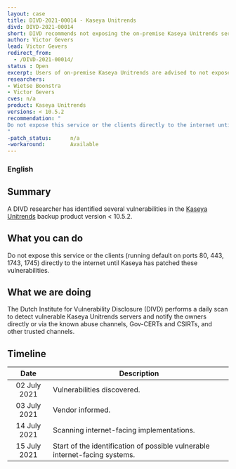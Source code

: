 ```yaml
---
layout: case
title: DIVD-2021-00014 - Kaseya Unitrends
divd: DIVD-2021-00014
short: DIVD recommends not exposing the on-premise Kaseya Unitrends servers to the internet
author: Victor Gevers
lead: Victor Gevers
redirect_from:
  - /DIVD-2021-00014/
status : Open
excerpt: Users of on-premise Kaseya Unitrends are advised to not expose this service directly to the internet
researchers:
- Wietse Boonstra
- Victor Gevers
cves: n/a
product: Kaseya Unitrends
versions: < 10.5.2
recommendation: "
Do not expose this service or the clients directly to the internet until Kaseya has patched these vulnerabilities.
"
-patch_status:	 	n/a
-workaround:		Available
---
```



### English

## Summary
A DIVD researcher has identified several vulnerabilities in the [Kaseya Unitrends](https://www.unitrends.com/products/enterprise-backup-software) backup
product version < 10.5.2.


## What you can do
Do not expose this service or the clients (running default on ports 80, 443, 1743, 1745) directly to the internet until Kaseya has patched these vulnerabilities.
 
## What we are doing
The Dutch Institute for Vulnerability Disclosure (DIVD) performs a daily scan to detect vulnerable Kaseya Unitrends servers and notify the owners directly or via the known abuse channels, Gov-CERTs and CSIRTs, and other trusted channels.

## Timeline

| Date  | Description |
|:-----:|-------------|
| 02 July 2021 | Vulnerabilities discovered. |
| 03 July 2021 | Vendor informed. |
| 14 July 2021 | Scanning internet-facing implementations. |
| 15 July 2021 | Start of the identification of possible vulnerable internet-facing systems. |

